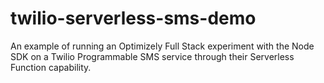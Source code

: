 # twilio-serverless-sms-demo
An example of running an Optimizely Full Stack experiment with the Node SDK on a Twilio Programmable SMS service through their Serverless Function capability.
